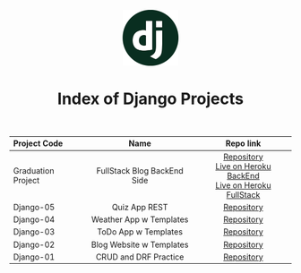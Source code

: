 <p align="center"> 
    <img src='django-logo.png' height=100>
    <h1 align="center">Index of Django Projects</h1>
</p> 
<br/>
 
  | Project Code | Name | Repo link                                                      |
  |:--------------|:--------------:|:--------------------------------------------------------------:|
  |Graduation Project|FullStack Blog BackEnd Side| [Repository](https://github.com/raymondaksu/Graduation_BackEnd)<br/>[Live on Heroku BackEnd](https://fs-blogapp-django.herokuapp.com/)<br/>[Live on Heroku FullStack](https://fs-blogapp.herokuapp.com/)|  
  |Django-05| Quiz App REST | [Repository](https://github.com/raymondaksu/Project-026-Quiz-App-Django-05/tree/master/src)     |                                     
  |Django-04| Weather App w Templates | [Repository](https://github.com/raymondaksu/Project-025-Weather-App-Django-04)       |                                     
  |Django-03| ToDo App w Templates | [Repository](https://github.com/raymondaksu/Project-024-ToDo-App-Django-03)|                                     
  |Django-02| Blog Website w Templates | [Repository](https://github.com/raymondaksu/Project-023-Blog-Website-Django-02)  |                                     
  |Django-01| CRUD and DRF Practice | [Repository](https://github.com/raymondaksu/Project-022-CRUD-and-REST-Practice-Django-01) |   
